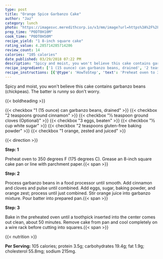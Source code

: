 ```yaml
---
type: post
title: "Orange Spice Garbanzo Cake"
author: "Jaz"
category: lunch
photo: "https://imagesvc.meredithcorp.io/v3/mm/image?url=https%3A%2F%2Fimages.media-allrecipes.com%2Fuserphotos%2F1106141.jpg"
prep_time: "P0DT0H10M"
cook_time: "P0DT0H50M"
recipe_yield: "1 8-inch square cake"
rating_value: 4.285714285714286
review_count: 14
calories: "105 calories"
date_published: 03/29/2018 07:22 PM
description: "Spicy and moist, you won't believe this cake contains garbanzo beans (chickpeas). The batter is runny so don't worry."
recipe_ingredient: ['1 (15 ounce) can garbanzo beans, drained', '2 teaspoons ground cinnamon', '½ teaspoon ground cloves', '3 eggs, beaten', '½ cup white sugar', '2 teaspoons gluten-free baking powder', '1 orange, zested and juiced']
recipe_instructions: [{'@type': 'HowToStep', 'text': 'Preheat oven to 350 degrees F (175 degrees C). Grease an 8-inch square cake pan or line with parchment paper.\n'}, {'@type': 'HowToStep', 'text': 'Process garbanzo beans in a food processor until smooth. Add cinnamon and cloves and pulse until combined. Add eggs, sugar, baking powder, and orange zest; process until just combined. Stir orange juice into garbanzo mixture. Pour batter into prepared pan.\n'}, {'@type': 'HowToStep', 'text': 'Bake in the preheated oven until a toothpick inserted into the center comes out clean, about 50 minutes. Remove cake from pan and cool completely on a wire rack before cutting into squares.\n'}]
---
```


Spicy and moist, you won't believe this cake contains garbanzo beans (chickpeas). The batter is runny so don't worry. 

{{< boldheading >}}

{{< checkbox "1 (15 ounce) can garbanzo beans, drained" >}}
{{< checkbox "2 teaspoons ground cinnamon" >}}
{{< checkbox "½ teaspoon ground cloves  (Optional)" >}}
{{< checkbox "3  eggs, beaten" >}}
{{< checkbox "½ cup white sugar" >}}
{{< checkbox "2 teaspoons gluten-free baking powder" >}}
{{< checkbox "1  orange, zested and juiced" >}}


{{< direction >}}

**Step: 1**

Preheat oven to 350 degrees F (175 degrees C). Grease an 8-inch square cake pan or line with parchment paper.{{< span >}}

**Step: 2**

Process garbanzo beans in a food processor until smooth. Add cinnamon and cloves and pulse until combined. Add eggs, sugar, baking powder, and orange zest; process until just combined. Stir orange juice into garbanzo mixture. Pour batter into prepared pan.{{< span >}}

**Step: 3**

Bake in the preheated oven until a toothpick inserted into the center comes out clean, about 50 minutes. Remove cake from pan and cool completely on a wire rack before cutting into squares.{{< span >}}

{{< nutrition >}}

**Per Serving:** 105 calories; protein 3.5g; carbohydrates 19.4g; fat 1.9g; cholesterol 55.8mg; sodium 215mg.